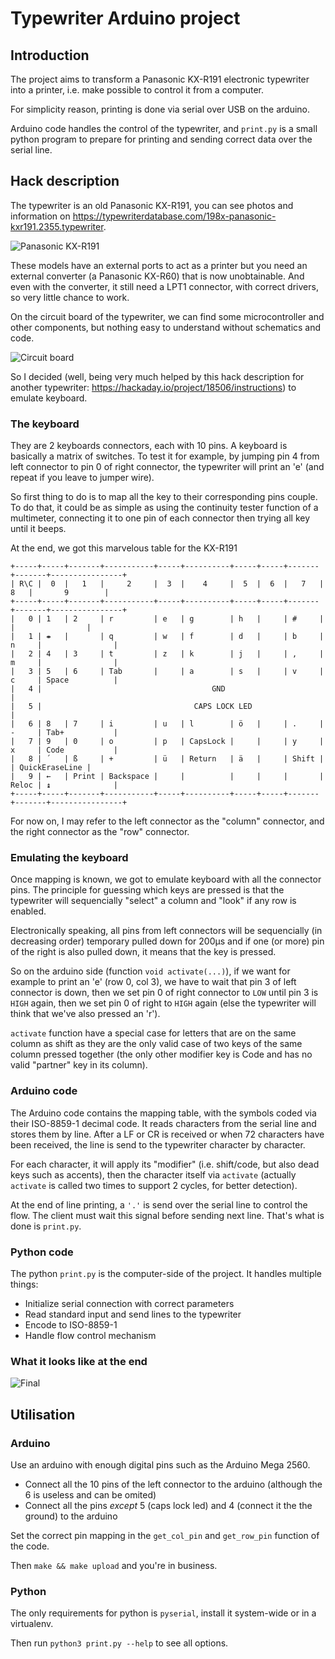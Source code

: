 # Typewriter Arduino project

## Introduction

The project aims to transform a Panasonic KX-R191 electronic typewriter into a
printer, i.e.  make possible to control it from a computer.

For simplicity reason, printing is done via serial over USB on the arduino.

Arduino code handles the control of the typewriter, and `print.py` is a small
python program to prepare for printing and sending correct data over the serial
line.

## Hack description

The typewriter is an old Panasonic KX-R191, you can see photos and information
on https://typewriterdatabase.com/198x-panasonic-kxr191.2355.typewriter.

![Panasonic
KX-R191](https://typewriterdatabase.com/img/gPanasonic%20_2355_1396525836.jpg)

These models have an external ports to act as a printer but you need an
external converter (a Panasonic KX-R60) that is now unobtainable. And even with
the converter, it still need a LPT1 connector, with correct drivers, so very
little chance to work.

On the circuit board of the typewriter, we can find some microcontroller and
other components, but nothing easy to understand without schematics and code. 

![Circuit board](images/circuit-board.jpg)

So I decided (well, being very much helped by this hack description for another
typewriter: https://hackaday.io/project/18506/instructions) to emulate
keyboard.

### The keyboard

They are 2 keyboards connectors, each with 10 pins. A keyboard is basically a
matrix of switches. To test it for example, by jumping pin 4 from left
connector to pin 0 of right connector, the typewriter will print an 'e' (and
repeat if you leave to jumper wire).

So first thing to do is to map all the key to their corresponding pins couple.
To do that, it could be as simple as using the continuity tester function of a
multimeter, connecting it to one pin of each connector then trying all key
until it beeps.

At the end, we got this marvelous table for the KX-R191

```
+-----+-----+-------+-----------+-----+----------+-----+-----+-------+-------+----------------+
| R\C |  0  |   1   |     2     |  3  |    4     |  5  |  6  |   7   |   8   |       9        |
+-----+-----+-------+-----------+-----+----------+-----+-----+-------+-------+----------------+
|   0 | 1   | 2     | r         | e   | g        | h   |     | #     |       |                |
|   1 | ⇼   |       | q         | w   | f        | d   |     | b     | n     |                |
|   2 | 4   | 3     | t         | z   | k        | j   |     | ,     | m     |                |
|   3 | 5   | 6     | Tab       |     | a        | s   |     | v     | c     | Space          |
|   4 |                                      GND                                              |
|   5 |                                  CAPS LOCK LED                                        |
|   6 | 8   | 7     | i         | u   | l        | ö   |     | .     | -     | Tab+           |
|   7 | 9   | 0     | o         | p   | CapsLock |     |     | y     | x     | Code           |
|   8 | ´   | ß     | +         | ü   | Return   | ä   |     | Shift |       | QuickEraseLine |
|   9 | ←   | Print | Backspace |     |          |     |     |       | Reloc | ↨              |
+-----+-----+-------+-----------+-----+----------+-----+-----+-------+-------+----------------+
```

For now on, I may refer to the left connector as the "column" connector, and
the right connector as the "row" connector.

### Emulating the keyboard

Once mapping is known, we got to emulate keyboard with all the connector pins.
The principle for guessing which keys are pressed is that the typewriter will
sequencially "select" a column and "look" if any row is enabled.

Electronically speaking, all pins from left connectors will be sequencially (in
decreasing order) temporary pulled down for 200µs and if one (or more) pin of
the right is also pulled down, it means that the key is pressed. 

So on the arduino side (function `void activate(...)`), if we want for example
to print an 'e' (row 0, col 3), we have to wait that pin 3 of left connector is
down, then we set pin 0 of right connector to `LOW` until pin 3 is `HIGH`
again, then we set pin 0 of right to `HIGH` again (else the typewriter will
think that we've also pressed an 'r').

`activate` function have a special case for letters that are on the same column
as shift as they are the only valid case of two keys of the same column pressed
together (the only other modifier key is Code and has no valid "partner" key in
its column).

### Arduino code

The Arduino code contains the mapping table, with the symbols coded via their
ISO-8859-1 decimal code. It reads characters from the serial line and stores
them by line. After a LF or CR is received or when 72 characters have been
received, the line is send to the typewriter character by character.

For each character, it will apply its "modifier" (i.e. shift/code, but also
dead keys such as accents), then the character itself via `activate` (actually
`activate` is called two times to support 2 cycles, for better detection).

At the end of line printing, a `'.'` is send over the serial line to control
the flow. The client must wait this signal before sending next line. That's
what is done is ``print.py``.

### Python code

The python `print.py` is the computer-side of the project. It handles multiple
things:
 
- Initialize serial connection with correct parameters
- Read standard input and send lines to the typewriter
- Encode to ISO-8859-1
- Handle flow control mechanism

### What it looks like at the end

![Final](images/final.jpg)

## Utilisation

### Arduino

Use an arduino with enough digital pins such as the Arduino Mega 2560. 

- Connect all the 10 pins of the left connector to the arduino (although the 6
  is useless and can be omited)
- Connect all the pins *except* 5 (caps lock led) and 4 (connect it the the
  ground) to the arduino

Set the correct pin mapping in the `get_col_pin` and `get_row_pin` function of
the code.

Then `make && make upload` and you're in business.

### Python

The only requirements for python is `pyserial`, install it system-wide or in a
virtualenv.

Then run `python3 print.py --help` to see all options.


